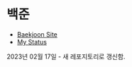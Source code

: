 # 백준
 * [Baekjoon Site](https://www.acmicpc.net/)
 * [My Status](https://www.acmicpc.net/user/cjlhs0691)

2023년 02월 17일 - 새 레포지토리로 갱신함. 
